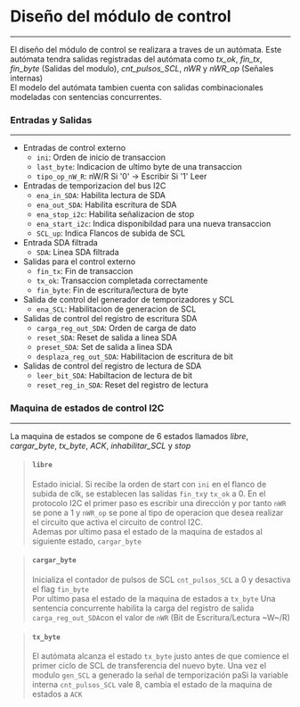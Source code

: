# Diseño del módulo de control
---
El diseño del módulo de control se realizara a traves de un autómata. Este autómata tendra salidas registradas del autómata como *tx_ok*, *fin_tx*, *fin_byte* (Salidas del modulo), *cnt_pulsos_SCL*, *nWR* y *nWR_op* (Señales internas)  
El modelo del autómata tambien cuenta con salidas combinacionales modeladas con sentencias concurrentes.

### Entradas y Salidas
---
- Entradas de control externo
    - `ini`: Orden de inicio de transaccion
    - `last_byte`: Indicacion de ultimo byte de una transaccion
    - `tipo_op_nW_R`:  nW/R Si '0' -> Escribir Si '1' Leer
- Entradas de temporizacion del bus I2C 
    - `ena_in_SDA`: Habilita lectura de SDA
    - `ena_out_SDA`: Habilita escritura de SDA
    - `ena_stop_i2c`: Habilita señalizacion de stop
    - `ena_start_i2c`: Indica disponibildad para una nueva transaccion
    - `SCL_up`: Indica Flancos de subida de SCL
- Entrada SDA filtrada
    - `SDA`: Linea SDA filtrada
- Salidas para el control externo
    - `fin_tx`: Fin de transaccion
    - `tx_ok`: Transaccion completada correctamente
    - `fin_byte`: Fin de escritura/lectura de byte
- Salida de control del generador de temporizadores y SCL
    - `ena_SCL`: Habilitacion de generacion de SCL
- Salidas de control del registro de escritura SDA
    - `carga_reg_out_SDA`: Orden de carga de dato
    - `reset_SDA`: Reset de salida a linea SDA
    - `preset_SDA`: Set de salida a linea SDA
    - `desplaza_reg_out_SDA`: Habilitacion de escritura de bit
- Salidas de control del registro de lectura de SDA
    - `leer_bit_SDA`: Habiltacion de lectura de bit
    - `reset_reg_in_SDA`: Reset del registro de lectura
    
### Maquina de estados de control I2C
---
La maquina de estados se compone de 6 estados llamados *libre*, *cargar_byte*, *tx_byte*, *ACK*, *inhabilitar_SCL* y *stop*
> #### `libre`
> Estado inicial. Si recibe la orden de start con `ini` en el flanco de subida de clk, se establecen las salidas `fin_tx`y `tx_ok` a 0. En el protocolo I2C el primer paso es escribir una dirección y por tanto `nWR` se pone a 1 y `nWR_op` se pone al tipo de operacion que desea realizar el circuito que activa el circuito de control I2C.  
> Ademas por ultimo pasa el estado de la maquina de estados al siguiente estado, `cargar_byte`
  
> #### `cargar_byte`
> Inicializa el contador de pulsos de SCL `cnt_pulsos_SCL` a 0 y desactiva el flag `fin_byte`  
> Por ultimo pasa el estado de la maquina de estados a `tx_byte`
> Una sentencia concurrente habilita la carga del registro de salida `carga_reg_out_SDA`con el valor de `nWR` (Bit de Escritura/Lectura ~W~/R) 
  
> #### `tx_byte`
> El autómata alcanza el estado `tx_byte` justo antes de que comience el primer ciclo de SCL de transferencia del nuevo byte.
> Una vez el modulo `gen_SCL` a generado la señal de temporización paSi la variable interna `cnt_pulsos_SCL` vale 8, cambia el estado de la maquina de estados a `ACK`   
	
